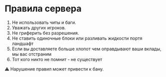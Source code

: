 # Правила сервера

1. Не использовать читы и баги.
2. Уважать других игроков.
3. Не гриферить без разрешения.
4. Не ставить одиночные блоки или разливать жидкости портя ландшафт
5. Если вы доставляете больше хлопот чем оправдывают ваши вклады, мы вас отстраним
6. Тот кого никто не помнит - не существует

⚠ Нарушение правил может привести к бану.
